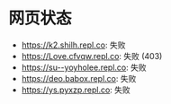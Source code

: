 # 网页状态
- https://k2.shilh.repl.co: 失败
- https://Love.cfvqw.repl.co: 失败 (403)
- https://su--yoyholee.repl.co: 失败
- https://deo.babox.repl.co: 失败
- https://ys.pyxzp.repl.co: 失败

